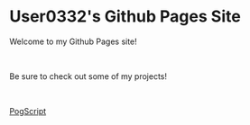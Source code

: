 # User0332's Github Pages Site

Welcome to my Github Pages site!

<br/>

Be sure to check out some of my projects!

<br/>

[PogScript](User0332.gihub.io/PogScript)
